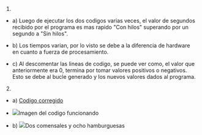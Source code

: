 
1) 
* a) Luego de ejecutar los dos codigos varias veces, el valor de segundos recibido por el programa es mas rapido "Con hilos" superando por 
     un segundo a "Sin hilos".

* b) Los tiempos varian, por lo visto se debe a la diferencia de hardware en cuanto a fuerza de procesamiento.

* c) Al descomentar las lineas de codigo, se puede ver como, el valor que anteriormente era 0, termina por tomar valores positivos o
     negativos. Esto se debe al bucle generado y los nuevos valores dados al programa.

2)
* a) <a href="/../../Tareas/con_race_condition_corregido">Codigo corregido</a>
* <img src="[/../../Capturas/TP3Ejercicio2a](https://github.com/AndyGar04/ASO2024TPs/tree/main/TP3/Capturas/TP3Ejercicio2a)">Imagen del codigo funcionando</img> 

* b) <img src="[/../../Capturas/TP3Ejercicio2b]([https://github.com/AndyGar04/ASO2024TPs/tree/main/TP3/Capturas](https://github.com/AndyGar04/ASO2024TPs/tree/main/TP3/Capturas/TP3Ejercicio2b))">Dos comensales y ocho hamburguesas</img>      

